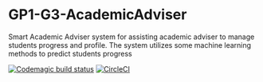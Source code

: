 # GP1-G3-AcademicAdviser
Smart Academic Adviser system for assisting academic adviser to manage students progress and profile. The system utilizes some machine learning methods to predict students progress

[![Codemagic build status](https://api.codemagic.io/apps/63165cf72923d8720efed16b/my-workflow/status_badge.svg)](https://codemagic.io/apps/63165cf72923d8720efed16b/my-workflow/latest_build) [![CircleCI](https://dl.circleci.com/status-badge/img/gh/SultanEid/GP1-G3-AcademicAdviser/tree/main.svg?style=svg)](https://dl.circleci.com/status-badge/redirect/gh/SultanEid/GP1-G3-AcademicAdviser/tree/main)
